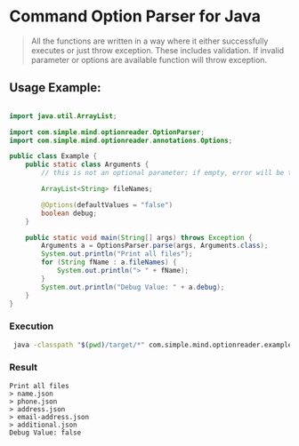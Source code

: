 # Command Option Parser for Java

> All the functions are written in a way where it either successfully executes or just throw exception. These includes validation. If invalid parameter or options are available function will throw exception. 

## Usage Example:

```java

import java.util.ArrayList;

import com.simple.mind.optionreader.OptionParser;
import com.simple.mind.optionreader.annotations.Options;

public class Example {
	public static class Arguments {
		// this is not an optional parameter; if empty, error will be thrown

		ArrayList<String> fileNames;

		@Options(defaultValues = "false")
		boolean debug;
	}

	public static void main(String[] args) throws Exception {
		Arguments a = OptionsParser.parse(args, Arguments.class);
		System.out.println("Print all files");
		for (String fName : a.fileNames) {
			System.out.println("> " + fName);
		}
		System.out.println("Debug Value: " + a.debug);
	}
}

```
### Execution

```sh
 java -classpath "$(pwd)/target/*" com.simple.mind.optionreader.example.Example --fileNames  name.json --fileNames phone.json --fileNames "address.json" "email-address.json" --file_names "additional.json"
```

### Result

```
Print all files
> name.json
> phone.json
> address.json
> email-address.json
> additional.json
Debug Value: false
```
